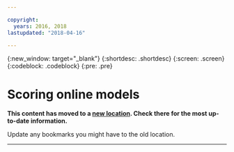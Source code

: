 ```yaml
---

copyright:
  years: 2016, 2018
lastupdated: "2018-04-16"

---
```


{:new_window: target="_blank"}
{:shortdesc: .shortdesc}
{:screen: .screen}
{:codeblock: .codeblock}
{:pre: .pre}



# Scoring online models

**This content has moved to a [new location](https://dataplatform.ibm.com/docs/content/analyze-data/pm_service_api_spark_scoring.html). Check there for the most up-to-date information.** 

Update any bookmarks you might have to the old location.


_____________
